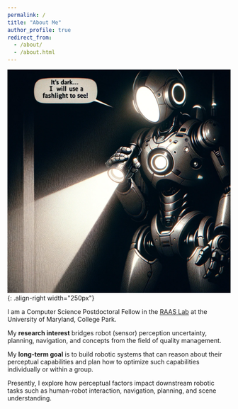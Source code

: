```yaml
---
permalink: /
title: "About Me"
author_profile: true
redirect_from: 
  - /about/
  - /about.html
---
```


<!-- ![Illustration of light-based perceptual factors](/images/blinding_sunlight_for_robot.png){: .align-right width="350px"} -->
![Illustration of light-based perceptual factors 2](/images/dark_room_flashlight_robot.png){: .align-right width="250px"}


I am a Computer Science Postdoctoral Fellow in the [RAAS Lab](https://www.raaslab.org) at the University of Maryland, College Park.

My **research interest** bridges robot (sensor) perception uncertainty, planning, navigation, and concepts from the field of quality management.

My **long-term goal** is to build robotic systems that can reason about their perceptual capabilities and plan how to optimize such capabilities individually or within a group.

Presently, I explore how perceptual factors impact downstream robotic tasks such as human-robot interaction, navigation, planning, and scene understanding.
